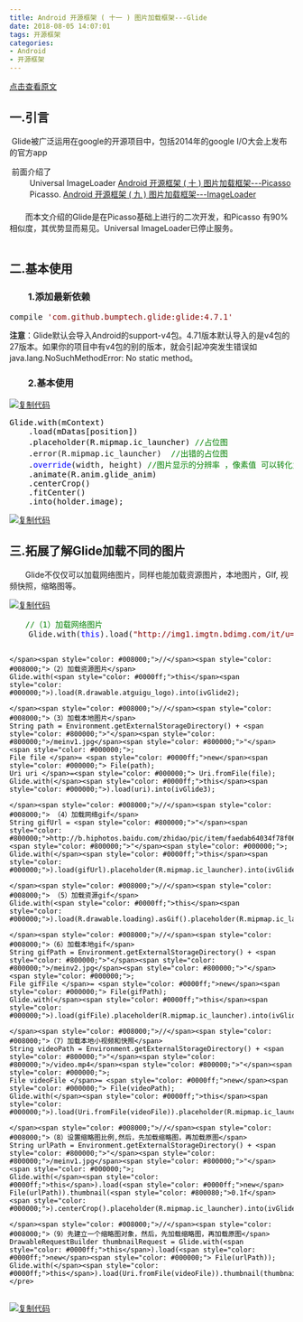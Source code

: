 ```yaml
---
title: Android 开源框架 ( 十一 ) 图片加载框架---Glide
date: 2018-08-05 14:07:01
tags: 开源框架
categories: 
- Android
- 开源框架
---
```

[点击查看原文](https://www.cnblogs.com/bugzone/p/Glide.html)

<div id="cnblogs_post_body" class="blogpost-body ">
    <h2>一.引言</h2>
<p>&nbsp;Glide被广泛运用在google的开源项目中，包括2014年的google I/O大会上发布的官方app</p>
<div>&nbsp;前面介绍了</div>
<div>&nbsp; 　　Universal ImageLoader&nbsp;<a id="post_title_link_9425287" href="https://www.cnblogs.com/bugzone/p/Picasso.html" target="_blank">Android 开源框架 ( 十 ) 图片加载框架---Picasso</a></div>
<div>&nbsp; 　　Picasso.&nbsp;<a id="post_title_link_9425211" href="https://www.cnblogs.com/bugzone/p/ImageLoader.html" target="_blank">Android 开源框架 ( 九 ) 图片加载框架---ImageLoader</a></div>
<div>　　</div>
<div>　　而本文介绍的Glide是在Picasso基础上进行的二次开发，和Picasso 有90%相似度，其优势显而易见。Universal ImageLoader已停止服务。</div>
<div>&nbsp;</div>
<h2>二.基本使用</h2>
<h3>　　1.添加最新依赖　　</h3>
<div class="cnblogs_code">
<pre>compile <span style="color: #800000;">'</span><span style="color: #800000;">com.github.bumptech.glide:glide:4.7.1</span><span style="color: #800000;">'</span></pre>
</div>
<p><strong>注意</strong>：Glide默认会导入Android的support-v4包。4.71版本默认导入的是v4包的27版本。如果你的项目中有v4包的别的版本，就会引起冲突发生错误如 java.lang.NoSuchMethodError: No static method。</p>
<h3>　　2.基本使用</h3>
<div class="cnblogs_code"><div class="cnblogs_code_toolbar"><span class="cnblogs_code_copy"><a href="javascript:void(0);" onclick="copyCnblogsCode(this)" title="复制代码"><img src="//common.cnblogs.com/images/copycode.gif" alt="复制代码"></a></span></div>
<pre><span style="color: #000000;">Glide.with(mContext)
    .load(mDatas[position])
    .placeholder(R.mipmap.ic_launcher) </span><span style="color: #008000;">//</span><span style="color: #008000;">占位图</span>
    .error(R.mipmap.ic_launcher)  <span style="color: #008000;">//</span><span style="color: #008000;">出错的占位图</span>
    .<span style="color: #0000ff;">override</span>(width, height) <span style="color: #008000;">//</span><span style="color: #008000;">图片显示的分辨率 ，像素值 可以转化为DP再设置</span>
<span style="color: #000000;">    .animate(R.anim.glide_anim)
    .centerCrop()
    .fitCenter()
    .into(holder.image);</span></pre>
<div class="cnblogs_code_toolbar"><span class="cnblogs_code_copy"><a href="javascript:void(0);" onclick="copyCnblogsCode(this)" title="复制代码"><img src="//common.cnblogs.com/images/copycode.gif" alt="复制代码"></a></span></div></div>
<h2>三.拓展了解Glide加载不同的图片</h2>
<p>　　Glide不仅仅可以加载网络图片，同样也能加载资源图片，本地图片，GIf, 视频快照，缩略图等。</p>
<div class="cnblogs_code"><div class="cnblogs_code_toolbar"><span class="cnblogs_code_copy"><a href="javascript:void(0);" onclick="copyCnblogsCode(this)" title="复制代码"><img src="//common.cnblogs.com/images/copycode.gif" alt="复制代码"></a></span></div>
<pre><span style="color: #008000;">　　//</span><span style="color: #008000;">（1）加载网络图片</span>
    Glide.with(<span style="color: #0000ff;">this</span>).load(<span style="color: #800000;">"</span><span style="color: #800000;">http://img1.imgtn.bdimg.com/it/u=2615772929,948758168&amp;fm=21&amp;gp=0.jpg</span><span style="color: #800000;">"</span><span style="color: #000000;">).into(ivGlide1);

    </span><span style="color: #008000;">//</span><span style="color: #008000;">（2）加载资源图片</span>
    Glide.with(<span style="color: #0000ff;">this</span><span style="color: #000000;">).load(R.drawable.atguigu_logo).into(ivGlide2);

    </span><span style="color: #008000;">//</span><span style="color: #008000;">（3）加载本地图片</span>
    String path = Environment.getExternalStorageDirectory() + <span style="color: #800000;">"</span><span style="color: #800000;">/meinv1.jpg</span><span style="color: #800000;">"</span><span style="color: #000000;">;
    File file </span>= <span style="color: #0000ff;">new</span><span style="color: #000000;"> File(path);
    Uri uri </span>=<span style="color: #000000;"> Uri.fromFile(file);
    Glide.with(</span><span style="color: #0000ff;">this</span><span style="color: #000000;">).load(uri).into(ivGlide3);

    </span><span style="color: #008000;">//</span><span style="color: #008000;"> （4）加载网络gif</span>
    String gifUrl = <span style="color: #800000;">"</span><span style="color: #800000;">http://b.hiphotos.baidu.com/zhidao/pic/item/faedab64034f78f066abccc57b310a55b3191c67.jpg</span><span style="color: #800000;">"</span><span style="color: #000000;">;
    Glide.with(</span><span style="color: #0000ff;">this</span><span style="color: #000000;">).load(gifUrl).placeholder(R.mipmap.ic_launcher).into(ivGlide4);

    </span><span style="color: #008000;">//</span><span style="color: #008000;"> （5）加载资源gif</span>
    Glide.with(<span style="color: #0000ff;">this</span><span style="color: #000000;">).load(R.drawable.loading).asGif().placeholder(R.mipmap.ic_launcher).into(ivGlide5);

    </span><span style="color: #008000;">//</span><span style="color: #008000;">（6）加载本地gif</span>
    String gifPath = Environment.getExternalStorageDirectory() + <span style="color: #800000;">"</span><span style="color: #800000;">/meinv2.jpg</span><span style="color: #800000;">"</span><span style="color: #000000;">;
    File gifFile </span>= <span style="color: #0000ff;">new</span><span style="color: #000000;"> File(gifPath);
    Glide.with(</span><span style="color: #0000ff;">this</span><span style="color: #000000;">).load(gifFile).placeholder(R.mipmap.ic_launcher).into(ivGlide6);

    </span><span style="color: #008000;">//</span><span style="color: #008000;">（7）加载本地小视频和快照</span>
    String videoPath = Environment.getExternalStorageDirectory() + <span style="color: #800000;">"</span><span style="color: #800000;">/video.mp4</span><span style="color: #800000;">"</span><span style="color: #000000;">;
    File videoFile </span>= <span style="color: #0000ff;">new</span><span style="color: #000000;"> File(videoPath);
    Glide.with(</span><span style="color: #0000ff;">this</span><span style="color: #000000;">).load(Uri.fromFile(videoFile)).placeholder(R.mipmap.ic_launcher).into(ivGlide7);

    </span><span style="color: #008000;">//</span><span style="color: #008000;">（8）设置缩略图比例,然后，先加载缩略图，再加载原图</span>
    String urlPath = Environment.getExternalStorageDirectory() + <span style="color: #800000;">"</span><span style="color: #800000;">/meinv1.jpg</span><span style="color: #800000;">"</span><span style="color: #000000;">;
    Glide.with(</span><span style="color: #0000ff;">this</span>).load(<span style="color: #0000ff;">new</span> File(urlPath)).thumbnail(<span style="color: #800080;">0.1f</span><span style="color: #000000;">).centerCrop().placeholder(R.mipmap.ic_launcher).into(ivGlide8);

    </span><span style="color: #008000;">//</span><span style="color: #008000;">（9）先建立一个缩略图对象，然后，先加载缩略图，再加载原图</span>
    DrawableRequestBuilder thumbnailRequest = Glide.with(<span style="color: #0000ff;">this</span>).load(<span style="color: #0000ff;">new</span><span style="color: #000000;"> File(urlPath));
    Glide.with(</span><span style="color: #0000ff;">this</span>).load(Uri.fromFile(videoFile)).thumbnail(thumbnailRequest).centerCrop().placeholder(R.mipmap.ic_launcher).into(ivGlide9);</pre>
<div class="cnblogs_code_toolbar"><span class="cnblogs_code_copy"><a href="javascript:void(0);" onclick="copyCnblogsCode(this)" title="复制代码"><img src="//common.cnblogs.com/images/copycode.gif" alt="复制代码"></a></span></div></div>
<p>&nbsp;</p>
</div>
